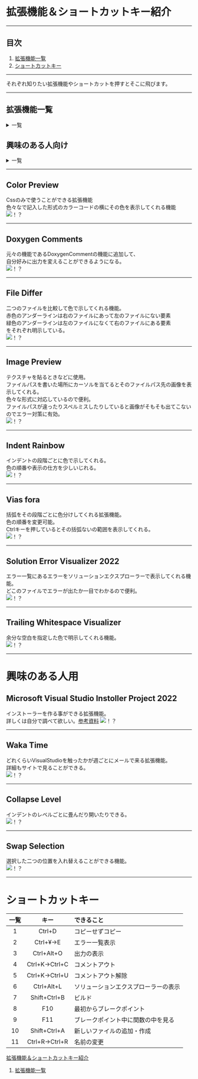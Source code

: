 # 拡張機能＆ショートカットキー紹介
* * *
## 目次
1. [拡張機能一覧](#拡張機能一覧)  
1. [ショートカットキー](#ショートカットキー)
* * *

  
それぞれ知りたい拡張機能やショートカットを押すとそこに飛びます。  
  
  
* * *

## 拡張機能一覧
<details>
<summary>一覧</summary>
  
- [Color Preview](#Color-Preview)  
- [Doxygen Comments](#Doxygen-Comments)  
- [File Differ](#File-Differ)
- [Image Preview](#Image-Preview)
- [Indent Rainbow](#Indent-Rainbow)  
- [Viasfora](#Viasfora)  
- [Solution Error Visualozer 2022](#Solution-Error-Visualozer-2022)  
- [Trailing Whitespace Visualozer](#Trailing-Whitespace-Visualozer)  
</details>

## 興味のある人向け

<details>
  <summary>一覧</summary>
  
- [Microsoft Visual Studio Installer Project 2022](#Microsoft-Visual-Studio-Instoller-Project-2022)  
- [Waka Time](#Waka-Time)  
- [Collapse Level](#Collapse-Level)  
- [Swap Selection](#Swap-Selection)  
</details>

* * *  

## Color Preview
Cssのみで使うことができる拡張機能  
色々なで記入した形式のカラーコードの横にその色を表示してくれる機能  
![！？](gifファイル/ColorPreview.png)
* * *
## Doxygen Comments
元々の機能であるDoxygenCommentの機能に追加して、  
自分好みに出力を変えることができるようになる。  
![！？](gifファイル/DoxygenComments.png)
* * *
## File Differ
二つのファイルを比較して色で示してくれる機能。  
赤色のアンダーラインは右のファイルにあって左のファイルにない要素  
緑色のアンダーラインは左のファイルになくて右のファイルにある要素  
をそれぞれ明示している。  
![！？](gifファイル/FileDiffer.png)
* * *
## Image Preview
テクスチャを貼るときなどに使用。  
ファイルパスを書いた場所にカーソルを当てるとそのファイルパス先の画像を表示してくれる。  
色々な形式に対応しているので便利。  
ファイルパスが違ったりスペルミスしたりしていると画像がそもそも出てこないのでエラー対策に有効。  
![！？](gifファイル/ImagePreview.gif)
* * *
## Indent Rainbow
インデントの段階ごとに色で示してくれる。  
色の順番や表示の仕方を少しいじれる。  
![！？](gifファイル/IndentRainbow.png)
* * *
## Vias fora
括弧をその段階ごとに色分けしてくれる拡張機能。  
色の順番を変更可能。  
Ctrlキーを押しているとその括弧ないの範囲を表示してくれる。  
![！？](gifファイル/Viasfora.png)
* * *
## Solution Error Visualizer 2022
エラー一覧にあるエラーをソリューションエクスプローラーで表示してくれる機能。  
どこのファイルでエラーが出たか一目でわかるので便利。  
![！？](gifファイル/SolutionErrorVisualizer.gif)
* * *
## Trailing Whitespace Visualizer
余分な空白を指定した色で明示してくれる機能。  
![！？](gifファイル/TrailingWhitespaceVisualizer.png)
* * *
# 興味のある人用
## Microsoft Visual Studio Instoller Project 2022
インストーラーを作る事ができる拡張機能。  
詳しくは自分で調べて欲しい。[参考資料](https://yossy51.com/visual-studio-2022-%E3%81%A7%E3%82%A4%E3%83%B3%E3%82%B9%E3%83%88%E3%83%BC%E3%83%A9%E3%83%BC%E3%82%92%E4%BD%9C%E6%88%90%E3%81%99%E3%82%8B%E6%96%B9%E6%B3%95%E3%81%AB%E3%81%A4%E3%81%84%E3%81%A6/)
![！？](gifファイル/MicrosoftVisualStudioInstallerProject.png)
* * *
## Waka Time
どれくらいVisualStudioを触ったかが週ごとにメールで来る拡張機能。  
詳細もサイトで見ることができる。  
![！？](gifファイル/WakaTime.png)
* * *
## Collapse Level
インデントのレベルごとに畳んだり開いたりできる。  
![！？](gifファイル/CollapseLevel.gif)
* * *
## Swap Selection
選択した二つの位置を入れ替えることができる機能。  
![！？](gifファイル/SwapSelection.gif)
* * *


# ショートカットキー
|一覧|キー|できること|
|:----:|:----------------:|:----------------|
|1|Ctrl+D           |コピーせずコピー|
|2|Ctrl+¥→E         |エラー一覧表示|
|3|Ctrl+Alt+O       |出力の表示|
|4|Ctrl+K→Ctrl+C    |コメントアウト|
|5|Ctrl+K→Ctrl+U    |コメントアウト解除|
|6|Ctrl+Alt+L       |ソリューションエクスプローラーの表示|
|7|Shift+Ctrl+B     |ビルド|
|8|F10              |最初からブレークポイント|
|9|F11              |ブレークポイント中に関数の中を見る|
|10|Shift+Ctrl+A     |新しいファイルの追加・作成|
|11|Ctrl+R→Ctrl+R    |名前の変更|


[拡張機能＆ショートカットキー紹介](#拡張機能＆ショートカットキー紹介)  

1. [拡張機能一覧](#拡張機能一覧)  

